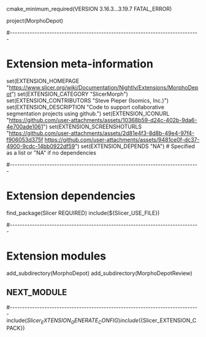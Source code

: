 cmake_minimum_required(VERSION 3.16.3...3.19.7 FATAL_ERROR)

project(MorphoDepot)

#-----------------------------------------------------------------------------
# Extension meta-information
set(EXTENSION_HOMEPAGE "https://www.slicer.org/wiki/Documentation/Nightly/Extensions/MorphoDepot")
set(EXTENSION_CATEGORY "SlicerMorph")
set(EXTENSION_CONTRIBUTORS "Steve Pieper (Isomics, Inc.)")
set(EXTENSION_DESCRIPTION "Code to support collaborative segmentation projects using github.")
set(EXTENSION_ICONURL "https://github.com/user-attachments/assets/10368b59-d24c-402b-9da6-4e700ade1061")
set(EXTENSION_SCREENSHOTURLS "https://github.com/user-attachments/assets/2d81e4f3-8d8b-49e4-97f4-f906053d375f https://github.com/user-attachments/assets/9481ce0f-dc37-4900-9cdc-14bb0922df59")
set(EXTENSION_DEPENDS "NA") # Specified as a list or "NA" if no dependencies

#-----------------------------------------------------------------------------
# Extension dependencies
find_package(Slicer REQUIRED)
include(${Slicer_USE_FILE})

#-----------------------------------------------------------------------------
# Extension modules
add_subdirectory(MorphoDepot)
add_subdirectory(MorphoDepotReview)
## NEXT_MODULE

#-----------------------------------------------------------------------------
include(${Slicer_EXTENSION_GENERATE_CONFIG})
include(${Slicer_EXTENSION_CPACK})
